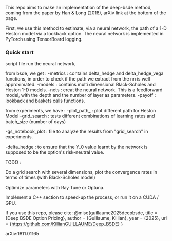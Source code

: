 This repo aims to make an implementation of the deep-bsde method, coming from the paper by Han & Long (2018), arXiv link at the bottom of the page.


First, we use this method to estimate, via a neural network, the path of a 1-D Heston model via a lookback option.
The neural network is implemented in PyTorch using TensorBoard logging.

### Quick start ###

script file run the neural network,

from bsde, we get :
-metrics : contains delta_hedge and delta_hedge_vega functions, in order to check if the path we extract from the nn is well approximated.
-models : contains multi dimensional Black-Scholes and Heston 1-D models.
-nets : creat the neural network. This is a feedforward model, with the depth and the number of layer as parameters.
-payoff : lookback and baskets calls functions.

from experiments, we have :
-plot_path_ : plot different path for Heston Model
-grid_search : tests different combinations of learning rates and batch_size (number of days)

-gs_notebook_plot : file to analyze the results from "grid_search" in experiments.

-delta_hedge : to ensure that the Y_0 value learnt by the network is supposed to be the option's risk-neutral value.

TODO :

Do a grid search with several dimensions, plot the convergence rates in terms of times (with Black-Scholes model)

Optimize parameters with Ray Tune or Optuna.

Implément a C++ section to speed-up the process, or run it on a CUDA / GPU.

If you use this repo, please cite:
@misc{guillaume2025deepbsde,
  title   = {Deep BSDE Option Pricing},
  author  = {Guillaume, Killian},
  year    = {2025},
  url     = {https://github.com/KillianGUILLAUME/Deep_BSDE}
}


arXiv:1811.01165 

